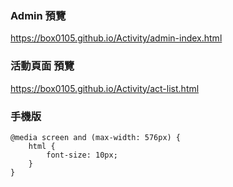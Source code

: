 ### Admin 預覽
https://box0105.github.io/Activity/admin-index.html

### 活動頁面 預覽
https://box0105.github.io/Activity/act-list.html

### 手機版
```
@media screen and (max-width: 576px) {
    html {
        font-size: 10px;
    }
}
```
